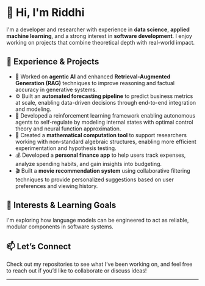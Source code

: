 # 👋 Hi, I'm Riddhi

I'm a developer and researcher with experience in **data science**, **applied machine learning**, and a strong interest in **software development**. I enjoy working on projects that combine theoretical depth with real-world impact.

## 💼 Experience & Projects
- 🧠 Worked on **agentic AI** and enhanced **Retrieval-Augmented Generation (RAG)** techniques to improve reasoning and factual accuracy in generative systems.
- ⚙️ Built an **automated forecasting pipeline** to predict business metrics at scale, enabling data-driven decisions through end-to-end integration and modeling.
- 🤖 Developed a reinforcement learning framework enabling autonomous agents to self-regulate by modeling internal states with optimal control theory and neural function approximation.
- 🧮 Created a **mathematical computation tool** to support researchers working with non-standard algebraic structures, enabling more efficient experimentation and hypothesis testing.
- 💰 Developed a **personal finance app** to help users track expenses, analyze spending habits, and gain insights into budgeting.
- 🎬 Built a **movie recommendation system** using collaborative filtering techniques to provide personalized suggestions based on user preferences and viewing history.

## 🧠 Interests & Learning Goals
I'm exploring how language models can be engineered to act as reliable, modular components in software systems.

## 📫 Let’s Connect
Check out my repositories to see what I’ve been working on, and feel free to reach out if you’d like to collaborate or discuss ideas!

---
